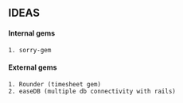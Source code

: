 ## IDEAS

#### Internal gems
    1. sorry-gem

#### External gems
    1. Rounder (timesheet gem)
    2. easeDB (multiple db connectivity with rails)


